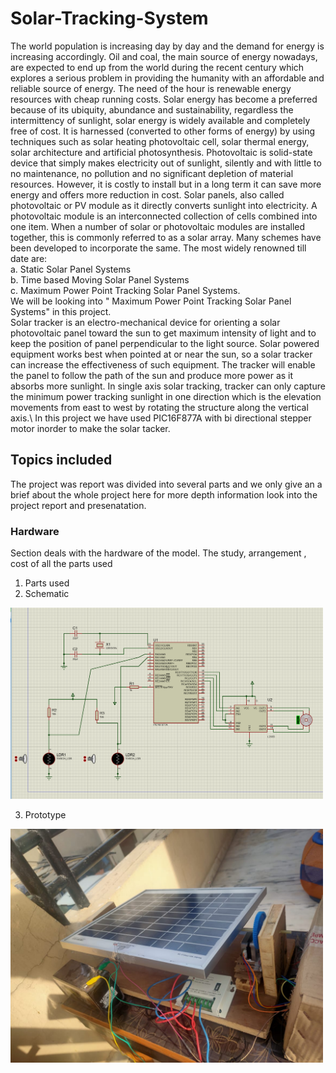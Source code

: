 # Solar-Tracking-System
The world population is increasing day by day and the demand for energy is increasing accordingly. Oil and coal, the main source of energy nowadays, are expected to end up from the world during the recent century which explores a serious problem in providing the humanity with an affordable and reliable source of energy. The need of the hour is renewable energy resources with cheap running costs. Solar energy has become a preferred because of its ubiquity, abundance and sustainability, regardless the intermittency of sunlight, solar energy is widely available and completely free of cost. It is harnessed (converted to other forms of energy) by using techniques such as solar heating photovoltaic cell, solar thermal energy, solar architecture and artificial photosynthesis. Photovoltaic is solid-state device that simply makes electricity out of sunlight, silently and with little to no maintenance, no pollution and no significant depletion of material resources. However, it is costly to install but in a long term it can save more energy and offers more reduction in cost. Solar panels, also called photovoltaic or PV module as it directly converts sunlight into electricity. A photovoltaic module is an interconnected collection of cells combined into one item. When a number of solar or photovoltaic modules are installed together, this is commonly referred to as a solar array. Many schemes have been developed to incorporate the same. The most widely renowned till date are:\
a. Static Solar Panel Systems\
b. Time based Moving Solar Panel Systems \
c. Maximum Power Point Tracking Solar Panel Systems. \
We will be looking into " Maximum Power Point Tracking Solar Panel Systems" in this project.\
Solar tracker is an electro-mechanical device for orienting a solar
photovoltaic panel toward the sun to get maximum intensity of light and to keep the position of panel perpendicular to the light source. Solar powered equipment works best when pointed at or near the sun, so a solar tracker can increase the effectiveness of such equipment. The tracker will enable the panel to follow the path of the sun and produce more power as it absorbs more
sunlight. In single axis solar tracking, tracker can only capture the minimum power tracking
sunlight in one direction which is the elevation movements from east to west by rotating the
structure along the vertical axis.\\
In this project we have used PIC16F877A with bi directional stepper motor inorder to make the solar tacker. 

## Topics included
The project was report was divided into several parts and we only give an a brief about the whole project here for more depth information look into the project report and presenatation. 
### Hardware 
Section deals with the hardware of the model. The study, arrangement , cost of all the parts used
1. Parts used 
2. Schematic
<img src="https://github.com/singhmeet11/Solar-Tracking-System/blob/main/scehmatic.png" width="500">

 3. Prototype
<img src="https://github.com/singhmeet11/Solar-Tracking-System/blob/main/prototype.jpeg" width="500">
